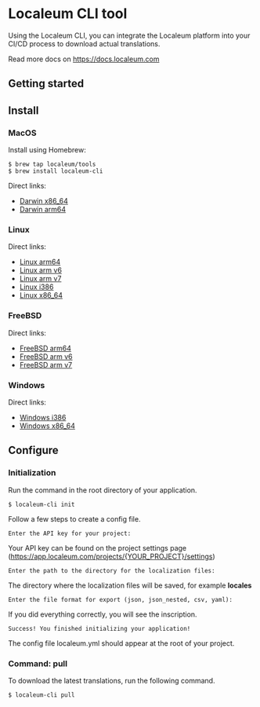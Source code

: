 # Localeum CLI tool

Using the Localeum CLI, you can integrate the Localeum platform into your CI/CD process to download actual translations.

Read more docs on https://docs.localeum.com

## Getting started

## Install

### MacOS
Install using Homebrew:

```
$ brew tap localeum/tools
$ brew install localeum-cli
```

Direct links:
- [Darwin x86_64](https://github.com/localeum/localeum-cli/releases/latest/download/localeum-cli_Darwin_x86_64.tar.gz)
- [Darwin arm64](https://github.com/localeum/localeum-cli/releases/latest/download/localeum-cli_Darwin_arm64.tar.gz)

### Linux

Direct links:
- [Linux arm64](https://github.com/localeum/localeum-cli/releases/latest/download/localeum-cli_Linux_arm64.tar.gz)
- [Linux arm v6](https://github.com/localeum/localeum-cli/releases/latest/download/localeum-cli_Linux_arm_v6.tar.gz)
- [Linux arm v7](https://github.com/localeum/localeum-cli/releases/latest/download/localeum-cli_Linux_arm_v7.tar.gz)
- [Linux i386](https://github.com/localeum/localeum-cli/releases/latest/download/localeum-cli_Linux_i386.tar.gz)
- [Linux x86_64](https://github.com/localeum/localeum-cli/releases/latest/download/localeum-cli_Linux_x86_64.tar.gz)

### FreeBSD

Direct links:
- [FreeBSD arm64](https://github.com/localeum/localeum-cli/releases/latest/download/localeum-cli_freebsd_arm64.tar.gz)
- [FreeBSD arm v6](https://github.com/localeum/localeum-cli/releases/latest/download/localeum-cli_freebsd_arm_v6.tar.gz)
- [FreeBSD arm v7](https://github.com/localeum/localeum-cli/releases/latest/download/localeum-cli_freebsd_arm_v7.tar.gz)

### Windows

Direct links:
- [Windows i386](https://github.com/localeum/localeum-cli/releases/latest/download/localeum-cli_Windows_i386.zip)
- [Windows x86_64](https://github.com/localeum/localeum-cli/releases/latest/download/localeum-cli_Windows_x86_64.zip)

## Configure

### Initialization

Run the command in the root directory of your application.

```
$ localeum-cli init
```

Follow a few steps to create a config file.

```console
Enter the API key for your project: 
```

Your API key can be found on the project settings page (https://app.localeum.com/projects/{YOUR_PROJECT}/settings)

```console
Enter the path to the directory for the localization files:
```

The directory where the localization files will be saved, for example **locales**

```console
Enter the file format for export (json, json_nested, csv, yaml): 
```

If you did everything correctly, you will see the inscription.

```console
Success! You finished initializing your application!
```

The config file localeum.yml should appear at the root of your project.

### Command: pull

To download the latest translations, run the following command.

```
$ localeum-cli pull
```





